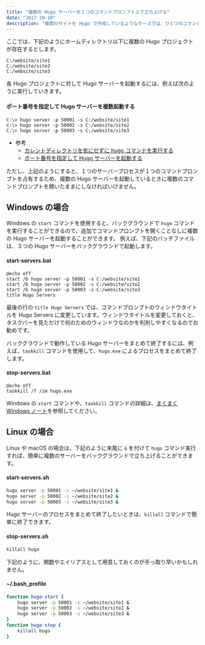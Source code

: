 ```yaml
---
title: "複数の Hugo サーバーを１つのコマンドプロンプト上で立ち上げる"
date: "2017-10-10"
description: "複数のサイトを Hugo で作成しているようなケースでは、ひとつのコマンドプロンプトから同時にサーバー起動できると便利です。"
---
```


ここでは、下記のようにホームディレクトリ以下に複数の Hugo プロジェクトが存在するとします。

~~~
C:/website/site1
C:/website/site2
C:/website/site3
~~~

各 Hugo プロジェクトに対して Hugo サーバーを起動するには、例えば次のように実行していきます。

#### ポート番号を指定して Hugo サーバーを複数起動する

~~~
C:\> hugo server -p 50001 -s C:/website/site1
C:\> hugo server -p 50002 -s C:/website/site2
C:\> hugo server -p 50003 -s C:/website/site3
~~~

* 参考
  * [カレントディレクトリを気にせずに hugo コマンドを実行する](source-dir.html)
  * [ポート番号を指定して Hugo サーバーを起動する](server-port.html)

ただし、上記のようにすると、１つのサーバープロセスが１つのコマンドプロンプトを占有するため、複数の Hugo サーバーを起動しているときに複数のコマンドプロンプトを開いたままにしなければいけません。

Windows の場合
----

Windows の `start` コマンドを使用すると、バックグラウンドで `hugo` コマンドを実行することができるので、追加でコマンドプロンプトを開くことなしに複数の Hugo サーバーを起動することができます。
例えば、下記のバッチファイルは、３つの Hugo サーバーをバックグラウンドで起動します。

#### start-servers.bat

~~~
@echo off
start /b hugo server -p 50001 -s C:/website/site1
start /b hugo server -p 50002 -s C:/website/site2
start /b hugo server -p 50003 -s C:/website/site3
title Hugo Servers
~~~

<div class="note">
最後の行の <code>title Hugo Servers</code> では、コマンドプロンプトのウィンドウタイトルを Hugo Servers に変更しています。ウィンドウタイトルを変更しておくと、タスクバーを見ただけで何のためのウィンドウなのかを判別しやすくなるのでお勧めです。
</div>

バックグラウンドで動作している Hugo サーバーをまとめて終了するには、例えば、`taskkill` コマンドを使用して、`hugo.exe` によるプロセスをまとめて終了します。

#### stop-servers.bat

~~~
@echo off
taskkill /f /im hugo.exe
~~~

Windows の `start` コマンドや、`taskkill` コマンドの詳細は、[まくまく Windows ノート](/windows/)を参照してください。


Linux の場合
----

Linux や macOS の場合は、下記のように末尾に `&` を付けて `hugo` コマンド実行すれば、簡単に複数のサーバーをバックグラウンドで立ち上げることができます。

#### start-servers.sh

~~~ sh
hugo server -p 50001 -s ~/website/site1 &
hugo server -p 50002 -s ~/website/site2 &
hugo server -p 50003 -s ~/website/site3 &
~~~

Hugo サーバーのプロセスをまとめて終了したいときは、`killall` コマンドで簡単に終了できます。

#### stop-servers.sh

~~~ sh
killall hugo
~~~


下記のように、関数やエイリアスとして用意しておくのが手っ取り早いかもしれません。

#### ~/.bash_profile

~~~ sh
function hugo-start {
    hugo server -p 50001 -s ~/website/site1 &
    hugo server -p 50002 -s ~/website/site2 &
    hugo server -p 50003 -s ~/website/site3 &
}
function hugo-stop {
    killall hugo
}
~~~

